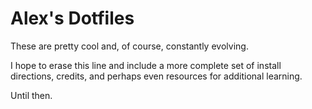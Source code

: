 # Alex's Dotfiles

These are pretty cool and, of course, constantly evolving.

I hope to erase this line and include a more complete set of install directions,
credits, and perhaps even resources for additional learning.

Until then.

